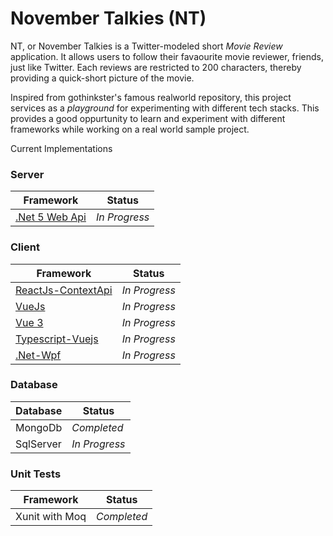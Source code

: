# November Talkies (NT)

NT, or November Talkies is a Twitter-modeled short _Movie Review_ application. It allows users to follow their favaourite movie reviewer, friends, just like Twitter. Each reviews are restricted to 200 characters, thereby providing a quick-short picture of the movie.

Inspired from gothinkster's famous realworld repository, this project services as a _playground_ for experimenting with different tech stacks. This provides a good oppurtunity to learn and experiment with different frameworks while working on a real world sample project.

Current Implementations

### Server

| Framework                                                                   | Status        |
| --------------------------------------------------------------------------- | ------------- |
| [.Net 5 Web Api](https://github.com/anuviswan/nt/tree/master/nt.webapi/src) | _In Progress_ |

### Client

| Framework                                                                           | Status        |
| ----------------------------------------------------------------------------------- | ------------- |
| [ReactJs-ContextApi](https://github.com/anuviswan/nt/tree/master/nt.webclient/reactjs)         | _In Progress_ |
| [VueJs](https://github.com/anuviswan/nt/tree/master/nt.webclient/vuejs/nt)          | _In Progress_ |
| [Vue 3](https://github.com/anuviswan/nt/tree/master/nt.webclient/vue3/nt)          | _In Progress_ |
| [Typescript-Vuejs](https://github.com/anuviswan/nt/tree/master/nt.webclient/typescriptvuejs/nt)   | _In Progress_ |
| [.Net-Wpf](https://github.com/anuviswan/nt/tree/master/nt.desktop/wpf/nt.wpfclient) | _In Progress_ |


### Database

| Database | Status        |
| -------- | ------------- |
| MongoDb  | _Completed_ |
| SqlServer| _In Progress_ |

### Unit Tests

| Framework      | Status        |
| -------------- | ------------- |
| Xunit with Moq | _Completed_   |




